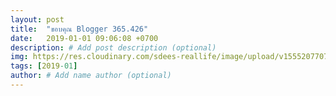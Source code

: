 ```yaml
---
layout: post
title:  "ขอบคุณ Blogger 365.426"
date:   2019-01-01 09:06:08 +0700
description: # Add post description (optional)
img: https://res.cloudinary.com/sdees-reallife/image/upload/v1555207707/Screenshot_from_2019-04-14_09-06-54.png # Add image post (optional)
tags: [2019-01]
author: # Add name author (optional)
---
```

